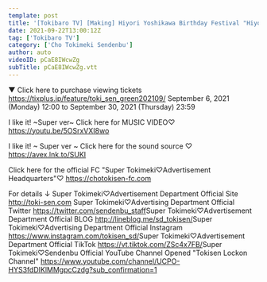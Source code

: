 ```yaml
---
template: post
title: '[Tokibaro TV] [Making] Hiyori Yoshikawa Birthday Festival "Hiyori Biyori 2021" epi 141'
date: 2021-09-22T13:00:12Z
tag: ['Tokibaro TV']
category: ['Cho Tokimeki Sendenbu']
author: auto 
videoID: pCaE8IWcwZg
subTitle: pCaE8IWcwZg.vtt
---
```

▼ Click here to purchase viewing tickets
https://tixplus.jp/feature/toki_sen_green202109/
September 6, 2021 (Monday) 12:00 to September 30, 2021 (Thursday) 23:59

I like it! ~Super ver~ Click here for MUSIC VIDEO♡
https://youtu.be/5OSrxVXI8wo

I like it! ~ Super ver ~ Click here for the sound source ♡
https://avex.lnk.to/SUKI

Click here for the official FC "Super Tokimeki♡Advertisement Headquarters"♡
https://chotokisen-fc.com​

For details ↓
Super Tokimeki♡Advertisement Department Official Site
http://toki-sen.com​
Super Tokimeki♡Advertising Department Official Twitter
https://twitter.com/sendenbu_staff​
Super Tokimeki♡Advertisement Department Official BLOG
http://lineblog.me/sd_tokisen/​
Super Tokimeki♡Advertising Department Official Instagram
https://www.instagram.com/tokisen_sd/​
Super Tokimeki♡Advertisement Department Official TikTok
https://vt.tiktok.com/ZSc4x7FB/​
Super Tokimeki♡Sendenbu Official YouTube Channel Opened
"Tokisen Lockon Channel"
https://www.youtube.com/channel/UCPO-HYS3fdDIKlMMgpcCzdg?sub_confirmation=1